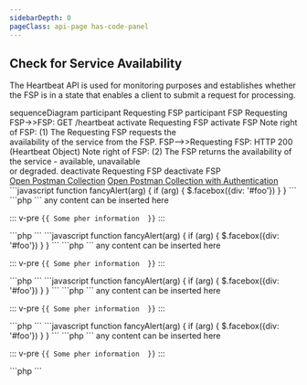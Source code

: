 ```yaml
---
sidebarDepth: 0
pageClass: api-page has-code-panel
---
```


## Check for Service Availability

The Heartbeat API is used for monitoring purposes and establishes whether the FSP is in a state that enables a client to submit a request for processing.

<mermaid>
  sequenceDiagram
    participant Requesting FSP
    participant FSP
    Requesting FSP->>FSP: GET /heartbeat
    activate Requesting FSP
    activate FSP
    Note right of FSP: (1) The Requesting FSP requests the<br>availability of the service from the FSP.
    FSP-->>Requesting FSP: HTTP 200 (Heartbeat Object)
    Note right of FSP: (2) The FSP returns the availability of<br>the service - available, unavailable<br>or degraded.
    deactivate Requesting FSP
    deactivate FSP
</mermaid>

<div class="buttons-holder content-center">
  <a class="btn btn--accent" href="https://documenter.getpostman.com/view/4336524/TWDamF7p" target="_blank">Open Postman Collection</a>
  <a class="btn btn--accent" href="https://documenter.getpostman.com/view/4336524/TzCQbS8z" target="_blank">Open Postman Collection with Authentication</a>
</div>

<side-code-panel>
  <code-group>
  <code-block title="View">

  <code-group>
  <code-block title="post">
  ```javascript
  function fancyAlert(arg) {
    if (arg) {
      $.facebox({div: '#foo'})
    }
  }
  ```
  </code-block>

  <code-block title="get">
  ```php
  <?php
  echo str_word_count("PHP");
  ?> 
  ```
  </code-block>
  <code-block title="get">
  any content can be inserted here

  ::: v-pre
  `{{ Some pher information  }}`
  :::
  </code-block>
  </code-group>

  </code-block>

  <code-block title="Code">
  ```php
  <?php
  echo str_word_count("PHP");
  ?> 
  ```
  </code-block>
  </code-group>

  <code-language-selector>
  <code-lang title="Vue">
  <code-group>
  <code-block title="View">

  <code-group>
  <code-block title="post">
  ```javascript
  function fancyAlert(arg) {
    if (arg) {
      $.facebox({div: '#foo'})
    }
  }
  ```
  </code-block>

  <code-block title="get">
  ```php
  <?php
  echo str_word_count("PHP");
  ?> 
  ```
  </code-block>
  <code-block title="get">
  any content can be inserted here

  ::: v-pre
  `{{ Some pher information  }}`
  :::
  </code-block>
  </code-group>

  </code-block>

  <code-block title="Code">
  ```php
  <?php
  echo str_word_count("PHP");
  ?> 
  ```
  </code-block>
  </code-group>
  </code-lang>

  <code-lang title="JavaScript">
  <code-group>
  <code-block title="View">

  <code-group>
  <code-block title="post">
  ```javascript
  function fancyAlert(arg) {
    if (arg) {
      $.facebox({div: '#foo'})
    }
  }
  ```
  </code-block>

  <code-block title="get">
  ```php
  <?php
  echo str_word_count("PHP");
  ?> 
  ```
  </code-block>
  <code-block title="get">
  any content can be inserted here

  ::: v-pre
  `{{ Some pher information  }}`
  :::
  </code-block>
  </code-group>

  </code-block>

  <code-block title="Code">
  ```php
  <?php
  echo str_word_count("PHP");
  ?> 
  ```
  </code-block>
  </code-group>
  </code-lang>

  <code-lang title="Java">
  <code-group>
  <code-block title="View">

  <code-group>
  <code-block title="post">
  ```javascript
  function fancyAlert(arg) {
    if (arg) {
      $.facebox({div: '#foo'})
    }
  }
  ```
  </code-block>

  <code-block title="get">
  ```php
  <?php
  echo str_word_count("PHP");
  ?> 
  ```
  </code-block>
  <code-block title="get">
  any content can be inserted here

  ::: v-pre
  `{{ Some pher information  }}`
  :::
  </code-block>
  </code-group>

  </code-block>

  <code-block title="Code">
  ```php
  <?php
  echo str_word_count("PHP");
  ?> 
  ```
  </code-block>
  </code-group>
  </code-lang>
  </code-language-selector>
</side-code-panel>